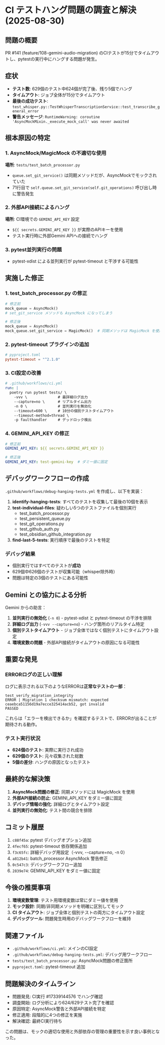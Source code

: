 # CI テストハング問題の調査と解決 (2025-08-30)

## 問題の概要
PR #141 (feature/108-gemini-audio-migration) のCIテストが15分でタイムアウトし、pytestの実行中にハングする問題が発生。

## 症状
- **テスト数**: 629個のテスト中624個が完了後、残り5個でハング
- **タイムアウト**: ジョブ全体が15分でタイムアウト
- **最後の成功テスト**: `test_whisper.py::TestWhisperTranscriptionService::test_transcribe_general_error`
- **警告メッセージ**: `RuntimeWarning: coroutine 'AsyncMockMixin._execute_mock_call' was never awaited`

## 根本原因の特定

### 1. AsyncMock/MagicMock の不適切な使用
**場所**: `tests/test_batch_processor.py`
- `queue.set_git_service()` は同期メソッドだが、AsyncMockでモックされていた
- 71行目で `self.queue.set_git_service(self.git_operations)` 呼び出し時に警告発生

### 2. 外部API接続によるハング
**場所**: CI環境での `GEMINI_API_KEY` 設定
- `${{ secrets.GEMINI_API_KEY }}` が実際のAPIキーを使用
- テスト実行時に外部Gemini APIへの接続でハング

### 3. pytest並列実行の問題
- pytest-xdist による並列実行が pytest-timeout と干渉する可能性

## 実施した修正

### 1. test_batch_processor.py の修正
```python
# 修正前
mock_queue = AsyncMock()
# set_git_service メソッドも AsyncMock になってしまう

# 修正後
mock_queue = AsyncMock()
mock_queue.set_git_service = MagicMock()  # 同期メソッドは MagicMock を使用
```

### 2. pytest-timeout プラグインの追加
```toml
# pyproject.toml
pytest-timeout = "^2.1.0"
```

### 3. CI設定の改善
```yaml
# .github/workflows/ci.yml
run: |
  poetry run pytest tests/ \
    -vvv \              # 最詳細ログ出力
    --capture=no \      # リアルタイム出力
    -n 0 \              # 並列実行を無効化
    --timeout=600 \     # 10分の個別テストタイムアウト
    --timeout-method=thread \
    -p faulthandler     # デッドロック検出
```

### 4. GEMINI_API_KEY の修正
```yaml
# 修正前
GEMINI_API_KEY: ${{ secrets.GEMINI_API_KEY }}

# 修正後  
GEMINI_API_KEY: test-gemini-key  # ダミー値に固定
```

## デバッグワークフローの作成
`.github/workflows/debug-hanging-tests.yml` を作成し、以下を実装：

1. **identify-hanging-tests**: すべてのテストを収集して最後の10個を表示
2. **test-individual-files**: 疑わしい5つのテストファイルを個別実行
   - test_batch_processor.py
   - test_persistent_queue.py
   - test_git_operations.py
   - test_github_auth.py
   - test_obsidian_github_integration.py
3. **find-last-5-tests**: 実行順序で最後のテストを特定

### デバッグ結果
- 個別実行ではすべてのテストが**成功**
- 629個中626個のテストが収集可能（whisper除外時）
- 問題は特定の3個のテストにある可能性

## Gemini との協力による分析

Gemini からの助言：
1. **並列実行の無効化** (`-n 0`) - pytest-xdist と pytest-timeout の干渉を排除
2. **詳細ログ出力** (`-vvv --capture=no`) - ハング箇所のリアルタイム特定
3. **個別テストタイムアウト** - ジョブ全体ではなく個別テストにタイムアウト設定
4. **環境変数の問題** - 外部API接続がタイムアウトの原因になる可能性

## 重要な発見

### ERRORログの正しい理解
ログに表示される以下のようなERRORは**正常なテストの一部**：
```
test_verify_migration_integrity
ERROR | Migration 1 checksum mismatch: expected ceaebca51156d19a7ecce325414acb52, got invalid
PASSED
```
これらは「エラーを検出できるか」を確認するテストで、ERRORが出ることが期待される動作。

### テスト実行状況
- **624個のテスト**: 実際に実行され成功
- **629個のテスト**: 元々収集された総数
- **5個の差分**: ハングの原因となったテスト

## 最終的な解決策

1. **AsyncMock問題の修正**: 同期メソッドには MagicMock を使用
2. **外部API接続の防止**: GEMINI_API_KEY をダミー値に固定
3. **デバッグ情報の強化**: 詳細ログとタイムアウト設定
4. **並列実行の無効化**: テスト間の競合を排除

## コミット履歴
1. `c88f45a`: pytest デバッグオプション追加
2. `4fecf65`: pytest-timeout 依存関係追加
3. `f3c65fc`: 詳細デバッグ用設定（-vvv, --capture=no, -n 0）
4. `a812b41`: batch_processor AsyncMock 警告修正
5. `0c547c3`: デバッグワークフロー追加
6. `2839e74`: GEMINI_API_KEY をダミー値に固定

## 今後の推奨事項

1. **環境変数管理**: テスト用環境変数は常にダミー値を使用
2. **モック設計**: 同期/非同期メソッドを明確に区別してモック
3. **CI タイムアウト**: ジョブ全体と個別テストの両方にタイムアウト設定
4. **デバッグツール**: 問題発生時用のデバッグワークフローを維持

## 関連ファイル
- `.github/workflows/ci.yml`: メインのCI設定
- `.github/workflows/debug-hanging-tests.yml`: デバッグ用ワークフロー
- `tests/test_batch_processor.py`: AsyncMock問題の修正箇所
- `pyproject.toml`: pytest-timeout 追加

## 問題解決のタイムライン
- 問題発見: CI実行 #17339144576 でハング確認
- 調査開始: ログ分析により624/629テスト完了を確認
- 原因特定: AsyncMock警告と外部API接続を特定
- 修正適用: 段階的に4つの修正を実施
- 解決確認: 最終CI実行待ち

この問題は、モックの適切な使用と外部依存の管理の重要性を示す良い事例となった。